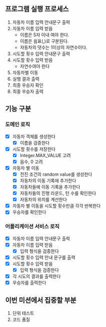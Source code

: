 ## 프로그램 실행 프로세스
1. 자동차 이름 입력 안내문구 출력
2. 자동차 이름 입력 받음
    - 이름은 5자 이내 여야 한다.
    - 이름은 쉼표(,)로 구분된다.
    - 자동차의 댓수는 1이상의 자연수이다.
3. 시도할 횟수 입력 안내문구 출력
4. 시도할 횟수 입력 받음
   - 자연수여야 한다
5. 자동차별 이동
6. 실행 결과 출력
7. 최종 우승자 확인
8. 최중 우승자 출력

## 기능 구분
### 도메인 로직
- [x] 자동차 객체를 생성한다
  - [x] 이름을 검증한다
- [x] 시도할 횟수를 저장한다
  - [x] Integer.MAX_VALUE 고려
  - [x] 음수, 0 고려
- [x] 자동차 별 이동
  - [x] 전진 조건의 random value를 생성한다
  - [x] 자동차의 이동 기록에 추가한다
  - [x] 자동차들에 이동 기록을 추가한다
  - [x] 자동차들의 진행 라운드, 턴 수를 확인한다
  - [x] 자동차의 위치를 계산한다
- [x] 자동차 별 이동을 시도할 횟수만큼 각각 반복한다
- [x] 우승자를 확인한다

### 어플리케이션 서비스 로직
- [x] 자동차 이름 입력 안내문구 출력
- [x] 자동차 이름 입력 받음
  - [x] 입력 형식을 검증한다
- [x] 시도할 횟수 입력 안내 문구를 출력
- [x] 시도할 횟수 입력 받음
  - [x] 입력 형식을 검증한다
- [x] 각 시도의 결과를 출력한다
- [x] 우승자를 출력한다

## 이번 미션에서 집중할 부분
1. 단위 테스트
2. 코드 품질